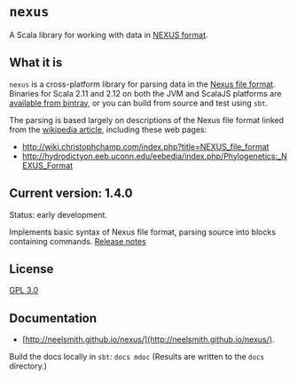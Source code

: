 # `nexus`

A Scala library for working with data in [NEXUS format](https://en.wikipedia.org/wiki/Nexus_file).


## What it is

`nexus` is a cross-platform library for parsing data in the [Nexus file format](https://en.wikipedia.org/wiki/Nexus_file).  Binaries for Scala 2.11 and 2.12 on both the JVM and ScalaJS platforms are [available from bintray](https://bintray.com/neelsmith/maven/nexus), or you can build from source and test using `sbt`.

The parsing is based largely on descriptions of the Nexus file format linked from the [wikipedia article](https://en.wikipedia.org/wiki/Nexus_file), including these web pages:

- <http://wiki.christophchamp.com/index.php?title=NEXUS_file_format>
- <http://hydrodictyon.eeb.uconn.edu/eebedia/index.php/Phylogenetics:_NEXUS_Format>


## Current version: 1.4.0

Status: early development.  

Implements basic syntax of Nexus file format, parsing source into blocks containing commands.  [Release notes](releases.md)


## License

[GPL 3.0](https://opensource.org/licenses/gpl-3.0.html  )


## Documentation

- [http://neelsmith.github.io/nexus/](http://neelsmith.github.io/nexus/).

Build the docs locally in `sbt`:  `docs mdoc` (Results are written to the `docs` directory.)
